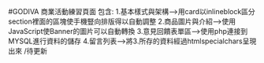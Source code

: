 #GODIVA 商業活動練習頁面
    包含:
    1.基本樣式與架構-->用card以inlineblock區分section裡面的區塊使手機豎向排版得以自動調整
    2.商品圖片與介紹-->使用JavaScript使Banner的圖片可以自動轉換
    3.意見回饋表單區-->使用php連接到MYSQL進行資料的儲存
    4.留言列表-->將3.所存的資料經過htmlspecialchars呈現出來
    /待更新